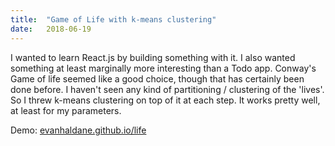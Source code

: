 ```yaml
---
title:  "Game of Life with k-means clustering"
date:   2018-06-19
---
```

I wanted to learn React.js by building something with it. I also wanted something at least marginally more interesting than a Todo app. Conway's Game of life seemed like a good choice, though that has certainly been done before. I haven't seen any kind of partitioning / clustering of the 'lives'. So I threw k-means clustering on top of it at each step. It works pretty well, at least for my parameters.

Demo: [evanhaldane.github.io/life](https://evanhaldane.github.io/life)